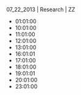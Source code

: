 07_22_2013 | Research | ZZ 
* 01:01:00
* 10:01:00
* 11:01:00
* 12:01:00
* 13:01:00
* 16:01:01
* 17:01:00
* 18:01:00
* 19:01:01
* 20:01:00
* 23:01:00
